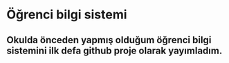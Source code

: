 # Öğrenci bilgi sistemi 
## Okulda önceden yapmış olduğum öğrenci bilgi sistemini ilk defa github proje olarak yayımladım.